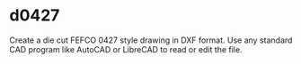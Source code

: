 # d0427
Create a die cut FEFCO 0427 style drawing in DXF format. Use any standard CAD program like AutoCAD or LibreCAD to read or edit the file.
